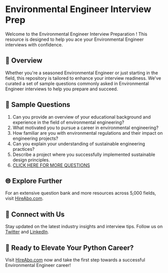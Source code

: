 # Environmental Engineer Interview Prep

Welcome to the Environmental Engineer Interview Preparation ! This resource is designed to help you ace your Environmental Engineer interviews with confidence.

## 🚀 Overview

Whether you're a seasoned Environmental Engineer or just starting in the field, this repository is tailored to enhance your interview readiness. We've curated a set of sample questions commonly asked in Environmental Engineer interviews to help you prepare and succeed.

## 📝 Sample Questions

1. Can you provide an overview of your educational background and experience in the field of environmental engineering?
2. What motivated you to pursue a career in environmental engineering?
3. How familiar are you with environmental regulations and their impact on engineering projects?
4. Can you explain your understanding of sustainable engineering practices?
5. Describe a project where you successfully implemented sustainable design principles.
6. [CLICK HERE FOR MORE QUESTIONS](https://hireabo.com/job/10_1_16/Environmental%20Engineer)

## 🌐 Explore Further

For an extensive question bank and more resources across 5,000 fields, visit [HireAbo.com](https://www.hireabo.com).

## 📱 Connect with Us

Stay updated on the latest industry insights and interview tips. Follow us on [Twitter](https://twitter.com/hireabo) and [LinkedIn](https://www.linkedin.com/in/hire-abo-3609972a8/).

## 🚀 Ready to Elevate Your Python Career?

Visit [HireAbo.com](https://www.hireabo.com) now and take the first step towards a successful Environmental Engineer career!
